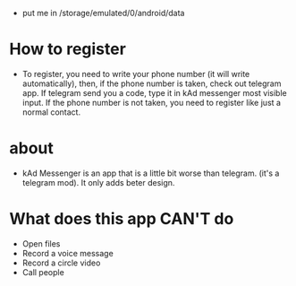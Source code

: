 * put me in /storage/emulated/0/android/data

# How to register

* To register, you need to write your phone number (it will write automatically), then, if the phone number is taken, check out telegram app. If telegram send you a code, type it in kAd messenger most visible input. If the phone number is not taken, you need to register like just a normal contact.

# about

* kAd Messenger is an app that is a little bit worse than telegram. (it's a telegram mod). It only adds beter design.

# What does this app CAN'T do

* Open files
* Record a voice message
* Record a circle video
* Call people
